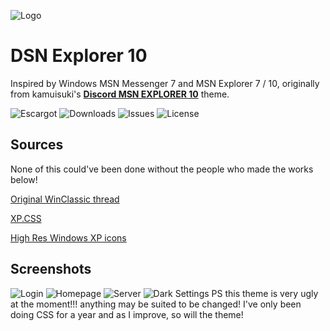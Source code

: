 
![Logo](https://github.com/numoder/dsn10-theme/blob/main/assets/discord/Beta.png?raw=true)

# DSN Explorer 10
Inspired by Windows MSN Messenger 7 and MSN Explorer 7 / 10, originally from kamuisuki's [**Discord MSN EXPLORER 10**](https://www.deviantart.com/kamuisuki/art/Discord-MSN-Explorer-10-theme-873282935) theme.

![Escargot](https://img.shields.io/badge/malkavian@escargot.chat-e1512c?color=%23e1512c&style=plastic) ![Downloads](https://img.shields.io/github/downloads/numoder/dsn10-theme/total?style=plastic&color=%238ec64b) ![Issues](https://img.shields.io/github/issues/numoder/dsn10-theme?style=plastic&color=%23609bd7) ![License](https://img.shields.io/github/license/numoder/dsn10-theme?color=%23e9da4b&style=plastic)
## Sources

None of this could've been done without the people who made the works below!

 [Original WinClassic thread](https://winclassic.net/thread/753/discord-classic-msn-theme)
 
 [XP.CSS](https://botoxparty.github.io/XP.css/)

 [High Res Windows XP icons](https://github.com/marchmountain/-Windows-XP-High-Resolution-Icon-Pack)

## Screenshots

![Login](https://cdn.discordapp.com/attachments/1179087942552133685/1189776707050291200/image.png?ex=659f64e7&is=658cefe7&hm=f5b339059306b986790019133112cce312370c0e503896d5963b279fd982e9dd&)
![Homepage](https://cdn.discordapp.com/attachments/1181701173997228204/1194868152274784266/image.png?ex=65b1eaaf&is=659f75af&hm=e872e33970fd67686a50f1590914a2c396c52b20148c07e851bf58c3fb46d653&)
![Server](https://cdn.discordapp.com/attachments/1181701173997228204/1194869117723885618/image.png?ex=65b1eb95&is=659f7695&hm=d8694dcbc429bb62535482ebe61bbfba96836b187fbcf84b04bc23f8d33707f7&)
![ Dark Settings](https://cdn.discordapp.com/attachments/1181701173997228204/1194869576505233448/image.png?ex=65b1ec02&is=659f7702&hm=723c848a16c0a1228d6fb61362ec7170a742bdd24635d3f0edd516eb9bd037c8&)
PS this theme is very ugly at the moment!!! anything may be suited to be changed! I've only been doing CSS for a year and as I improve, so will the theme!